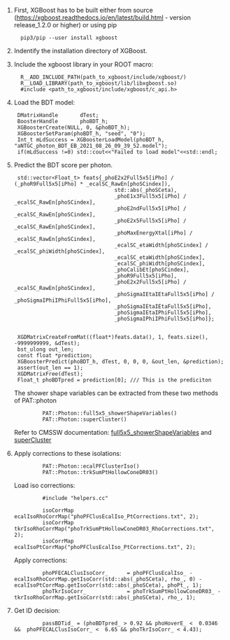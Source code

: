 ﻿
1. First, XGBoost has to be built either from source (https://xgboost.readthedocs.io/en/latest/build.html - version release_1.2.0 or higher) or using pip

		 pip3/pip --user install xgboost

2.  Indentify the installation directory of XGBoost. 

3. Include the xgboost library in your ROOT macro:

		 R__ADD_INCLUDE_PATH(path_to_xgboost/include/xgboost/) 
		 R__LOAD_LIBRARY(path_to_xgboost/lib/libxgboost.so) 
		 #include <path_to_xgboost/include/xgboost/c_api.h>

4. Load the BDT model:

	    DMatrixHandle 		dTest;
	    BoosterHandle 		phoBDT_h;
	    XGBoosterCreate(NULL, 0, &phoBDT_h); 
	    XGBoosterSetParam(phoBDT_h, "seed", "0"); 
	    Int_t mLdSuccess = XGBoosterLoadModel(phoBDT_h, "aNTGC_photon_BDT_EB_2021_08_26_09_39_52.model");
	    if(mLdSuccess !=0) std::cout<<"Failed to load model"<<std::endl;

5. Predict the BDT score per photon.

		std::vector<Float_t> feats{_phoE2x2Full5x5[iPho] / (_phoR9Full5x5[iPho] * _ecalSC_RawEn[phoSCindex]),
		                               std::abs(_phoSCeta),
		                               _phoE1x3Full5x5[iPho] / _ecalSC_RawEn[phoSCindex],
		                               _phoE2ndFull5x5[iPho] / _ecalSC_RawEn[phoSCindex],
		                               _phoE2x5Full5x5[iPho] / _ecalSC_RawEn[phoSCindex],
		                               _phoMaxEnergyXtal[iPho] / _ecalSC_RawEn[phoSCindex],
		                               _ecalSC_etaWidth[phoSCindex] / _ecalSC_phiWidth[phoSCindex],
		                               _ecalSC_etaWidth[phoSCindex],
		                               _ecalSC_phiWidth[phoSCindex],
		                               _phoCalibEt[phoSCindex],
		                               _phoR9Full5x5[iPho],
		                               _phoE2x2Full5x5[iPho] / _ecalSC_RawEn[phoSCindex],
		                               _phoSigmaIEtaIEtaFull5x5[iPho] / _phoSigmaIPhiIPhiFull5x5[iPho],
		                               _phoSigmaIEtaIEtaFull5x5[iPho],
		                               _phoSigmaIEtaIPhiFull5x5[iPho],
		                               _phoSigmaIPhiIPhiFull5x5[iPho]};


		XGDMatrixCreateFromMat((float*)feats.data(), 1, feats.size(), -9999999999, &dTest);
		bst_ulong out_len;
		const float *prediction;
		XGBoosterPredict(phoBDT_h, dTest, 0, 0, 0, &out_len, &prediction);
		assert(out_len == 1);
		XGDMatrixFree(dTest);
		Float_t phoBDTpred = prediction[0]; /// This is the prediciton
	
	The shower shape variables can be extracted from these two methods of PAT::photon

				PAT::Photon::full5x5_showerShapeVariables()
				PAT::Photon::superCluster()
	
	Refer to CMSSW documentation:				[full5x5_showerShapeVariables](https://cmsdoxygen.web.cern.ch/cmsdoxygen/CMSSW_10_6_24/doc/html/d0/d08/structreco_1_1Photon_1_1ShowerShape.html) and	[superCluster](https://cmsdoxygen.web.cern.ch/cmsdoxygen/CMSSW_10_6_24/doc/html/d2/de8/classreco_1_1SuperCluster.html)

6. Apply corrections to these isolations:

				PAT::Photon::ecalPFClusterIso()
				PAT::Photon::trkSumPtHollowConeDR03()

	Load iso corrections:  

				#include "helpers.cc"

				isoCorrMap ecalIsoRhoCorrMap("phoPFClusEcalIso_PtCorrections.txt", 2);
				isoCorrMap tkrIsoRhoCorrMap("phoTrkSumPtHollowConeDR03_RhoCorrections.txt", 2);
				isoCorrMap ecalIsoPtCorrMap("phoPFClusEcalIso_PtCorrections.txt", 2);


	Apply corrections:
	
				phoPFECALClusIsoCorr_      = phoPFClusEcalIso_ - ecalIsoRhoCorrMap.getIsoCorr(std::abs(_phoSCeta), rho_, 0) - ecalIsoPtCorrMap.getIsoCorr(std::abs(_phoSCeta), phoPt_, 1);
				phoTkrIsoCorr_             = phoTrkSumPtHollowConeDR03_ - tkrIsoRhoCorrMap.getIsoCorr(std::abs(_phoSCeta), rho_, 1);
	

7. Get ID decision:

				passBDTid_ = (phoBDTpred_ > 0.92 && phoHoverE_ <  0.0346 &&  phoPFECALClusIsoCorr_ <  6.65 && phoTkrIsoCorr_ < 4.43);
